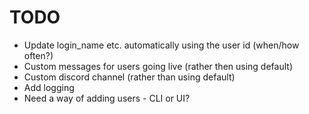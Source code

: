 # TODO

- Update login_name etc. automatically using the user id (when/how often?)
- Custom messages for users going live (rather then using default)
- Custom discord channel (rather than using default)
- Add logging
- Need a way of adding users - CLI or UI?

